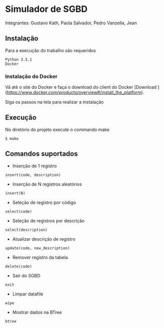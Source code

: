 # Simulador de SGBD
Integrantes: Gustavo Kath, Paola Salvador, Pedro Vanzella, Jean

## Instalação
Para a execução do trabalho são requeridos
```
Python 3.5.1
Docker
```
### Instalação do Docker
Vá até o site do Docker e faça o download do client do Docker [Download ] (https://www.docker.com/products/overview#/install_the_platform).

Siga os passos na tela para realizar a instalação


## Execução
No diretório do projeto execute o commando make

```
$ make
```

## Comandos suportados
* Inserção de 1 registro
```
insert(code, description)
```

* Inserção de N registros aleatórios
```
insert(N)
```

* Seleção de registro por código
```
select(code)
```

* Seleção de registros por descrição
```
select(description)
```

* Atualizar descrição de registro
```
update(code, new_description)
```

* Remover registro da tabela
```
delete(code)
```

* Sair do SGBD
```
exit
```

* Limpar datafile
```
wipe
```

* Mostrar dados na BTree
```
btree
```
